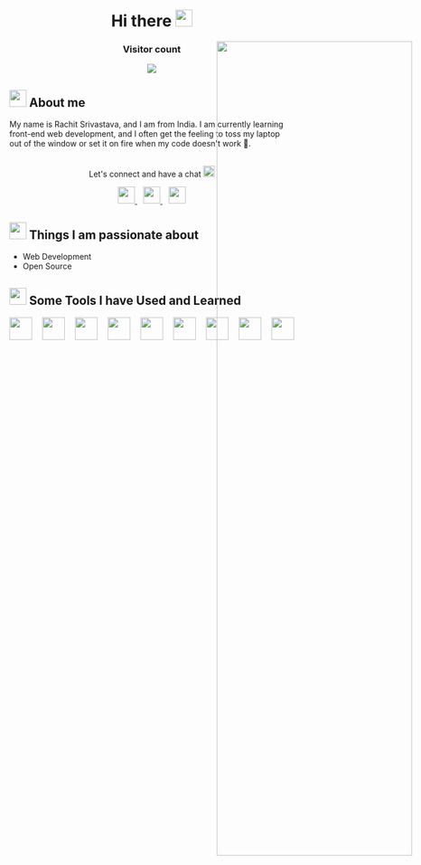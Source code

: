 <h1 align="center">  Hi there <img height="30" src="https://camo.githubusercontent.com/e8e7b06ecf583bc040eb60e44eb5b8e0ecc5421320a92929ce21522dbc34c891/68747470733a2f2f6d656469612e67697068792e636f6d2f6d656469612f6876524a434c467a6361737252346961377a2f67697068792e676966" /> </h1>

<div align="center">
<img src="https://media1.giphy.com/media/11SIBu3s72Co8w/200w.webp?cid=ecf05e47zg3kl7en3qdoot4kmintogtd4w6r2sem7hks1839&rid=200w.webp&ct=g" width="60%" style="position:absolute" frameBorder="0" allowFullScreen />
</div>

<div align="center" > <h3> Visitor count </h3> <img src="https://profile-counter.glitch.me/rachit298/count.svg" /> </div>

<div> <h2> <img height="30" src="https://user-images.githubusercontent.com/69860596/232231187-b3336f15-6d0c-4397-a469-203ac3e90f91.png" /> About me </h2>
My name is Rachit Srivastava, and I am from India. I am currently learning front-end web development, and I often get the feeling to toss my laptop out of the window or set it on fire when my code doesn't work &#x1F642.
</div>

<br/>

<div align="center">
<p> Let's connect and have a chat <img height="20" src="https://user-images.githubusercontent.com/69860596/231992286-6963eabf-2f11-4fd7-ba95-8fdc3f475514.png" /> </p>

<div>
<a href="https://www.linkedin.com/in/rachit-srivastava-10b0a8192/" > <img height="30" src="https://user-images.githubusercontent.com/69860596/231992855-2dc47b98-63ec-4ca6-8bcb-5a92b8590595.png" /> </a> &ensp; <a href="mailto:rachit298@gmail.com"> <img height="30" src="https://user-images.githubusercontent.com/69860596/231994203-0f4d8d2f-0274-4084-b7e4-8b8b7886125a.png" /> </a> &ensp; <a href="https://twitter.com/RachitS60537807" > <img height="30" src="https://user-images.githubusercontent.com/69860596/231995836-89636e75-c89e-47c9-80d3-da2a1285eee1.png" /> </a>
</div>

</div>

<h2><img height="30" src="https://user-images.githubusercontent.com/69860596/232230464-6cee8dad-0640-40d6-a347-d6adae0df1cb.png" /> Things I am passionate about </h2>
<ul> 
  <li>Web Development</li>
  <li>Open Source</li>
</ul>

<h2>  <img height="30" src="https://user-images.githubusercontent.com/69860596/232015589-f39e67d5-c5ce-4df6-8f72-15b39b32b151.png" /> Some Tools I have Used and Learned </h2>

<img height="40" src="https://cdn.jsdelivr.net/gh/devicons/devicon/icons/vscode/vscode-original.svg" />&emsp; <img height="40" src="https://cdn.jsdelivr.net/gh/devicons/devicon/icons/html5/html5-original.svg" />&emsp; <img height="40" src="https://cdn.jsdelivr.net/gh/devicons/devicon/icons/css3/css3-original.svg" />&emsp; <img height="40" src="https://cdn.jsdelivr.net/gh/devicons/devicon/icons/bootstrap/bootstrap-original.svg" />&emsp; <img height="40" src="https://cdn.jsdelivr.net/gh/devicons/devicon/icons/javascript/javascript-original.svg" />&emsp; <img height="40" src="https://cdn.jsdelivr.net/gh/devicons/devicon/icons/react/react-original.svg" />&emsp; <img height="40" src="https://cdn.jsdelivr.net/gh/devicons/devicon/icons/java/java-original.svg" />&emsp; <img height="40" src="https://cdn.jsdelivr.net/gh/devicons/devicon/icons/linux/linux-original.svg" />&emsp; <img height="40" src="https://cdn.jsdelivr.net/gh/devicons/devicon/icons/git/git-original.svg" />         
